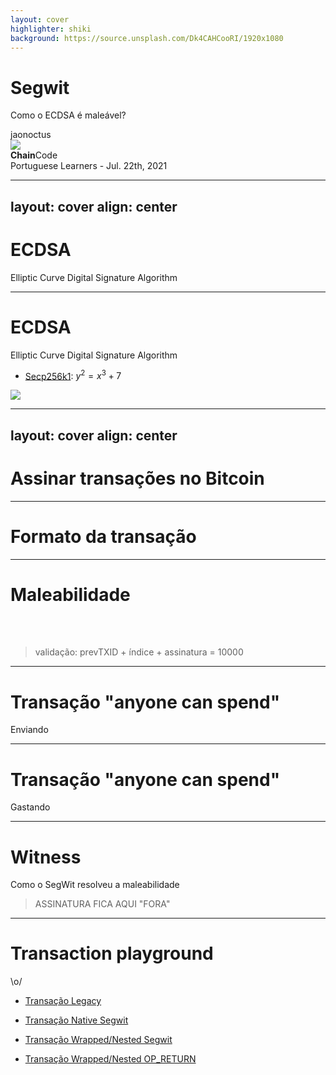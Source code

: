 ```yaml
---
layout: cover
highlighter: shiki
background: https://source.unsplash.com/Dk4CAHCooRI/1920x1080
---
```


# Segwit

Como o ECDSA é maleável?

<div class="uppercase text-sm tracking-widest">
jaonoctus
</div>

<div class="abs-bl mx-14 my-12 flex">
  <img src="/chaincode.png" class="h-8">
  <div class="ml-3 flex flex-col text-left">
    <div><b>Chain</b>Code</div>
    <div class="text-sm opacity-50">Portuguese Learners - Jul. 22th, 2021</div>
  </div>
</div>

<div class="abs-br m-6 flex gap-2">
  <a href="https://github.com/jaonoctus/talks/tree/main/2021-07-15-bitcoin-fullnode" target="_blank" alt="GitHub"
    class="text-xl icon-btn opacity-50 !border-none !hover:text-white">
    <carbon-logo-github />
  </a>
  <a href="https://twitter.com/jaonoctus" target="_blank" alt="Twitter"
    class="text-xl icon-btn opacity-50 !border-none !hover:text-white">
    <carbon-logo-twitter />
  </a>
  <a href="https://discord.gg/Ar8G7BFWkW" target="_blank" alt="Discord"
    class="text-xl icon-btn opacity-50 !border-none !hover:text-white">
    <carbon-logo-discord />
  </a>
</div>

---
layout: cover
align: center
---

# ECDSA

Elliptic Curve Digital Signature Algorithm

---

# ECDSA

Elliptic Curve Digital Signature Algorithm

- [Secp256k1](https://en.bitcoin.it/wiki/Secp256k1): $y^2 = x^3 + 7$

<div class="flex w-full justify-center">
  <img src="/Secp256k1.png" class="bg-white h-50">
</div>

---
layout: cover
align: center
---

# Assinar transações no Bitcoin

---

# Formato da transação

<first-transaction-table/>

---

# Maleabilidade

<second-transaction-table/>

<br>
<br>

> validação: prevTXID + índice + assinatura = 10000

---

# Transação "anyone can spend"

Enviando

<anyonecanspend-lock-transaction-table/>

---

# Transação "anyone can spend"

Gastando

<anyonecanspend-unlock-transaction-table/>

---

# Witness

Como o SegWit resolveu a maleabilidade

<anyonecanspend-unlock-transaction-table/>

> ASSINATURA FICA AQUI "FORA"

---

# Transaction playground

\o/

- [Transação Legacy](https://learnmeabitcoin.com/explorer/transaction/8dd7162badc8f9780554d06bfeadb5d734eb35c3a157934c80185b8fe9694c4a)

- [Transação Native Segwit](https://learnmeabitcoin.com/explorer/transaction/9a5c3688fe4c6a24de421028959462f4272a1d54d590672bcaa583880e5bb447)

- [Transação Wrapped/Nested Segwit](https://learnmeabitcoin.com/explorer/transaction/e2d0dd7d900970caaf2d5a27a7448196efdc0815710d70b77d0c9328a6f8fe3e)

- [Transação Wrapped/Nested OP_RETURN](https://learnmeabitcoin.com/explorer/transaction/738309023e4862493cfdaa85599c57a4508b4660f12d0944984bc8de78541ed8)
